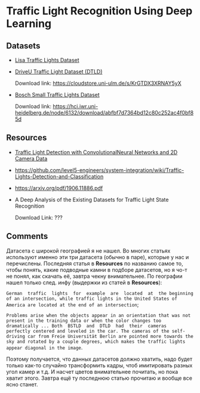 # Traffic Light Recognition Using Deep Learning

## Datasets
* [Lisa Traffic Lights Dataset](https://www.kaggle.com/mbornoe/lisa-traffic-light-dataset)
* [DriveU Traffic Light Dataset (DTLD)](https://www.uni-ulm.de/en/in/driveu/projects/driveu-traffic-light-dataset/)

  Download link: https://cloudstore.uni-ulm.de/s/KrGTDX3XRNAY5yX
* [Bosch Small Traffic Lights Dataset](https://hci.iwr.uni-heidelberg.de/content/bosch-small-traffic-lights-dataset)

  Download link: https://hci.iwr.uni-heidelberg.de/node/6132/download/abfbf7d7364bd12c80c252ac4f0bf85d
  
## Resources
* [Traffic Light Detection with ConvolutionalNeural Networks and 2D Camera Data](https://www.mi.fu-berlin.de/inf/groups/ag-ki/Theses/Completed-theses/Bachelor-theses/2020/Hein/BA-Hein.pdf)
* https://github.com/level5-engineers/system-integration/wiki/Traffic-Lights-Detection-and-Classification
* https://arxiv.org/pdf/1906.11886.pdf
* A Deep Analysis of the Existing Datasets for Traffic Light State Recognition

  Download Link: ???
  
## Comments
Датасета с широкой географией я не нашел. Во многих статьях используют именно эти три датасета (обычно в паре), которые у нас и перечислены. Последняя статья в __Resources__ по названию самое то, чтобы понять, какие подводные камни в подборе датасетов, но я чо-т не понял, как скачать её, завтра чекну внимательнее. 
По географии нашел только след. инфу (выдержки из статей в __Resources__): 

```German  traffic  lights  for  example  are  located  at  the beginning of an intersection, while traffic lights in the United States of America are located at the end of an intersection```;

```Problems arise when the objects appear in an orientation that was not present in the training data or when the color changes too dramatically ... Both  BSTLD  and  DTLD  had  their  cameras  perfectly centered and leveled in the car. The cameras of the self-driving car from Freie Universität Berlin are pointed more towards the sky and rotated by a couple degrees, which makes the traffic lights appear diagonal in the image```.

Поэтому получается, что данных датасетов должно хватить, надо будет только как-то случайно трансформить кадры, чтоб имитировать разных угол камер и т.д. И насчет цветов внимательнее почитать, но пока хватит этого. Завтра ещё ту последнюю статью прочитаю и вообще все ясно станет. 
